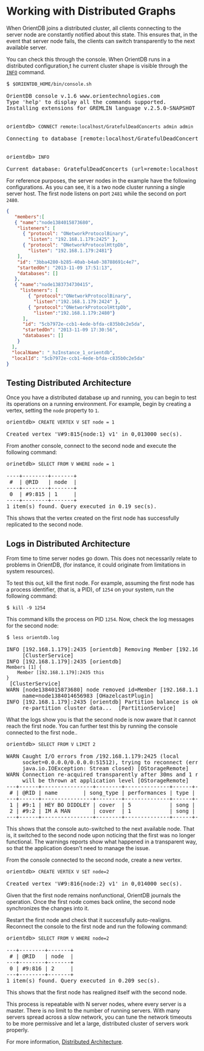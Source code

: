 # Working with Distributed Graphs

When OrientDB joins a distributed cluster, all clients connecting to the server node are constantly notified about this state.  This ensures that, in the event that server node fails, the clients can switch transparently to the next available server.

You can check this through the console.  When OrientDB runs in a distributed configuration,t he current cluster shape is visible through the [`INFO`](Console-Command-Info.md) command.


<pre>
$ <code class="lang-sh userinput">$ORIENTDB_HOME/bin/console.sh</code>

OrientDB console v.1.6 www.orientechnologies.com
Type 'help' to display all the commands supported.
Installing extensions for GREMLIN language v.2.5.0-SNAPSHOT


orientdb> <code class="lang-sql userinput">CONNECT remote:localhost/GratefulDeadConcerts admin admin</code>

Connecting to database [remote:localhost/GratefulDeadConcerts] with user 'admin'...OK


orientdb> <code class="lang-sql userinput">INFO</code>

Current database: GratefulDeadConcerts (url=remote:localhost/GratefulDeadConcerts)
</pre>

For reference purposes, the server nodes in the example have the following configurations.  As you can see, it is a two node cluster running a single server host.  The first node listens on port `2481` while the second on port `2480`.

```json
{
   "members":[
   { "name":"node1384015873680",
    "listeners": [
      { "protocol": "ONetworkProtocolBinary",
	    "listen": "192.168.1.179:2425" },
	  { "protocol": "ONetworkProtocolHttpDb",
	    "listen": "192.168.1.179:2481"}
    ],
    "id": "3bba4280-b285-40ab-b4a0-38788691c4e7",
    "startedOn": "2013-11-09 17:51:13",
    "databases": []
   },
   { "name":"node1383734730415",
     "listeners": [
	    { "protocol":"ONetworkProtocolBinary",
	      "listen":"192.168.1.179:2424" },
	    { "protocol":"ONetworkProtocolHttpDb",
		  "listen":"192.168.1.179:2480"}
	  ],
      "id": "5cb7972e-ccb1-4ede-bfda-c835b0c2e5da",
      "startedOn": "2013-11-09 17:30:56",
      "databases": []
    }
  ],
  "localName": "_hzInstance_1_orientdb",
  "localId": "5cb7972e-ccb1-4ede-bfda-c835b0c2e5da"
}
```

## Testing Distributed Architecture

Once you have a distributed database up and running, you can begin to test its operations on a running environment.  For example, begin by creating a vertex, setting the `node` property to `1`.

<pre>
orientdb> <code class="lang-sql userinput">CREATE VERTEX V SET node = 1</code>

Created vertex 'V#9:815{node:1} v1' in 0,013000 sec(s).
</pre>

From another console, connect to the second node and execute the following command:


<pre>
orinetdb> <code class="lang-sql userinput">SELECT FROM V WHERE node = 1</code>

----+--------+-------+
 #  | @RID   | node  |
----+--------+-------+
 0  | #9:815 | 1     |
----+--------+-------+
1 item(s) found. Query executed in 0.19 sec(s).
</pre>

This shows that the vertex created on the first node has successfully replicated to the second node.

## Logs in Distributed Architecture

From time to time server nodes go down.  This does not necessarily relate to problems in OrientDB, (for instance, it could originate from limitations in system resources).

To test this out, kill the first node.  For example, assuming the first node has a process identifier, (that is, a PID), of `1254` on your system, run the following command:

<pre>
$ <code class="lang-sh userinput">kill -9 1254</code>
</pre>

This command kills the process on PID `1254`.  Now, check the log messages for the second node:


<pre>
$ <code class="lang-sh userinput">less orientdb.log</code>

INFO [192.168.1.179]:2435 [orientdb] Removing Member [192.168.1.179]:2434
     [ClusterService]
INFO [192.168.1.179]:2435 [orientdb]
<code class="lang-json">Members [1] {
	Member [192.168.1.179]:2435 this
}</code>
 [ClusterService]
WARN [node1384015873680] node removed id=Member [192.168.1.179]:2434
     name=node1384014656983 [OHazelcastPlugin]
INFO [192.168.1.179]:2435 [orientdb] Partition balance is ok, no need to
     re-partition cluster data...  [PartitionService]
</pre>

What the logs show you is that the second node is now aware that it cannot reach the first node.  You can further test this by running the console connected to the first node..

<pre>
orientdb> <code class="lang-sql userinput">SELECT FROM V LIMIT 2</code>

WARN Caught I/O errors from /192.168.1.179:2425 (local
     socket=0.0.0.0/0.0.0.0:51512), trying to reconnect (error:
	 java.io.IOException: Stream closed) [OStorageRemote]
WARN Connection re-acquired transparently after 30ms and 1 retries: no errors
     will be thrown at application level [OStorageRemote]
---+------+----------------+--------+--------------+------+-----------------+-----
 # | @RID | name        | song_type | performances | type | out_followed_by | ...
---+------+----------------+--------+--------------+------+-----------------+-----
 1 | #9:1 | HEY BO DIDDLEY | cover  | 5            | song | [5]             | ...
 2 | #9:2 | IM A MAN       | cover  | 1            | song | [2]             | ...
---+------+----------------+--------+--------------+------+-----------------+-----
</pre>

This shows that the console auto-switched to the next available node.  That is, it switched to the second node upon noticing that the first was no longer functional.  The warnings reports show what happened in a transparent way, so that the application doesn't need to manage the issue.

From the console connected to the second node, create a new vertex.

<pre>
orientdb> <code class="lang-sql userinput">CREATE VERTEX V SET node=2</code>

Created vertex 'V#9:816{node:2} v1' in 0,014000 sec(s).
</pre>

Given that the first node remains nonfunctional, OrientDB journals the operation.  Once the first node comes back online, the second node synchronizes the changes into it.

Restart the first node and check that it successfully auto-realigns.  Reconnect the console to the first node and run the following command:

<pre>
orientdb> <code class="lang-sql userinput">SELECT FROM V WHERE node=2</code>

---+--------+-------+
 # | @RID   | node  |
---+--------+-------+
 0 | #9:816 | 2     |
---+--------+-------+
1 item(s) found. Query executed in 0.209 sec(s).
</pre>

This shows that the first node has realigned itself with the second node.

This process is repeatable with N server nodes, where every server is a master.  There is no limit to the number of running servers.  With many servers spread across a slow network, you can tune the network timeouts to be more permissive and let a large, distributed cluster of servers work properly.

For more information, [Distributed Architecture](Distributed-Architecture.md#how-does-it-work).

